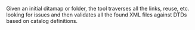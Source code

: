 Given an initial ditamap or folder, the tool traverses all the links, reuse, etc. looking for issues and then validates all the found XML files against DTDs based on catalog definitions.